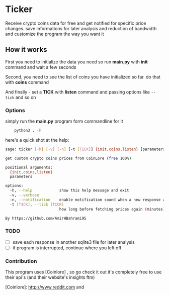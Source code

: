 # Ticker
Receive crypto coins data for free and get notified for specific price changes. save informations for later
analysis and reduction of bandwidth and customize the program the way you want it

## How it works
First you need to initialize the data you need so run __main.py__ with __init__ command and wait a few seconds

Second, you need to see the list of coins you have initialized so far. do that with __coins__ command

And finally - set a __TICK__ with __listen__ command and passing options like `--tick` and so on

### Options

simply run the __main.py__ program form commandline for it

```bash
	python3 . -h
```

here's a quick shot at the help:

```bash
sage: ticker [-h] [-v] [-n] [-t [TICK]] {init,coins,listen} [parameters ...]

get custom crypto coins prices from CoinLore (free 100%)

positional arguments:
  {init,coins,listen}
  parameters

options:
  -h, --help            show this help message and exit
  -v, --verbose
  -n, --notification    enable notification sound when a new response arrives (only effective when "listen"ing)
  -t [TICK], --tick [TICK]
                        how long before fetching prices again (minutes)

By https://github.com/AmirHBahrami95
```

### TODO
- [ ] save each response in another sqlite3 file for later analysis
- [ ] if program is interrupted, continue where you left off

### Contribution
This program uses [Coinlore] , so go check it out it's completely free to use their api's (and their website's
insights ftm)

[Coinlore]: http://www.reddit.com and 

